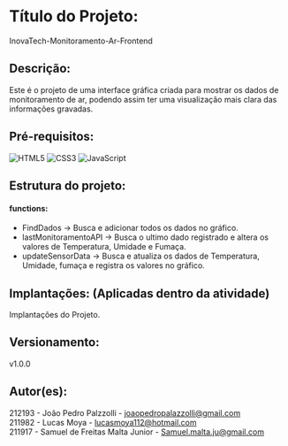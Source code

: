 # Título do Projeto: 
InovaTech-Monitoramento-Ar-Frontend

## Descrição: 
Este é o projeto de uma interface gráfica criada para mostrar os dados de monitoramento de ar, podendo assim ter uma visualização mais clara das informações gravadas.

## Pré-requisitos: 
![HTML5](https://img.shields.io/badge/html5-%23E34F26.svg?style=for-the-badge&logo=html5&logoColor=white)
![CSS3](https://img.shields.io/badge/css3-%231572B6.svg?style=for-the-badge&logo=css3&logoColor=white)
![JavaScript](https://img.shields.io/badge/javascript-%23323330.svg?style=for-the-badge&logo=javascript&logoColor=%23F7DF1E)

## Estrutura do projeto:
#### functions: 
- FindDados -> Busca e adicionar todos os dados no gráfico.
- lastMonitoramentoAPI -> Busca o ultimo dado registrado e altera os valores de Temperatura, Umidade e Fumaça.
- updateSensorData -> Busca e atualiza os dados de Temperatura, Umidade, fumaça e registra os valores no gráfico.

## Implantações: (Aplicadas dentro da atividade)
Implantações do Projeto.

## Versionamento:
v1.0.0

## Autor(es):
212193 - João Pedro Palzzolli - joaopedropalazzolli@gmail.com <br>
211982 - Lucas Moya - lucasmoya112@hotmail.com <br>
211917 - Samuel de Freitas Malta Junior - Samuel.malta.ju@gmail.com
